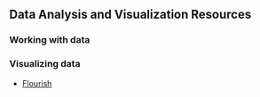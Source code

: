 ## Data Analysis and Visualization Resources

### Working with data

### Visualizing data

- [Flourish](https://flourish.studio/)